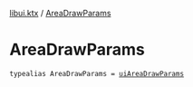 [libui.ktx](README.md) / [AreaDrawParams](-area-draw-params.md)

# AreaDrawParams

`typealias AreaDrawParams = `[`uiAreaDrawParams`](../libui/ui-area-draw-params/README.md)